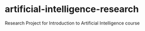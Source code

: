 # artificial-intelligence-research
Research Project for Introduction to Artificial Intelligence course

